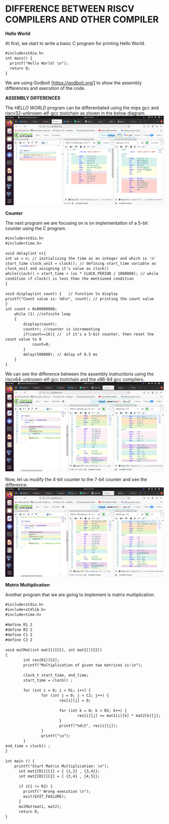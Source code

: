 # DIFFERENCE BETWEEN RISCV COMPILERS AND OTHER COMPILER

**Hello World**

At first, we start to write a basic C program for printing Hello World.

```
#include<stdio.h>
int main() {
  printf("Hello World! \n");
  return 0;
}
```
We are using Godbolt [https://godbolt.org/] to show the assembly differences and execution of the code.

**ASSEMBLY DIFFERENCES**

The *HELLO WORLD* program can be differentiated using the mips gcc and riscv32-unknown-elf-gcc toolchain as shown in the below diagram.
![image](/week1/helloworld.png)

**Counter**

The next program we are focusing on is on implementation of a 5-bit counter using the C program.
```
#include<stdio.h>
#include<time.h>

void delay(int n){
int us = n; // initializing the time as an integer and which is 'n'
start_time clock_unit = clock(); // defining start_time variable as clock_unit and assigning it's value as clock()
while(clock() < start_time + (us * CLOCK_PERIOD / 1000000); // while condition if clock() is less than the mentioned condition
}

void display(int count) {   // Function to display
printf("Count value is: %d\n", count); // printing the count value
}
int count = 0x00000000;
	while (1) //infinite loop
	{
		display(count);
		count++; //counter is incrementing
        if(count==16){ //  if it's a 5-bit counter, then reset the count value to 0
            count=0; 
        }
		delay(500000); // delay of 0.5 ms
	}
}
```
We can see the difference between the assembly instructions using the riscv64-unknown-elf-gcc toolchain and the x86-64 gcc compilers.
![image](/week1/4_bit_counter.png)

Now, let us modify the 4-bit counter to the 7-bit counter and see the difference.
![image2](/week1/7_bit_counter.png)

**Matrix Multiplication**

Another program that we are going to implement is matrix multiplication.
```
#include<stdio.h>
#include<stdlib.h>
#include<time.h>

#define R1 2
#define R2 2
#define C1 2
#define C2 2

void mulMat(int mat1[][C1], int mat2[][C2])
{
        int res[R1][C2];
        printf("Multiplication of given two matrices is:\n");

        clock_t start_time, end_time;
        start_time = clock() ;

        for (int i = 0; i < R1; i++) {
                for (int j = 0; j < C2; j++) {
                        res[i][j] = 0;

                        for (int k = 0; k < R2; k++) {
                                res[i][j] += mat1[i][k] * mat2[k][j];
                        }
                        printf("%d\t", res[i][j]);
                }
                printf("\n");
        }
end_time = clock() ;
}

int main () {
    printf("Start Matrix Multiplication: \n");
      int mat1[R1][C1] = { {1,2} , {3,4}};
      int mat2[R2][C2] = { {3,4} , {4,5}};

      if (C1 != R2) {
        printf(" Wrong execution \n");
        exit(EXIT_FAILURE);
      }
      mulMat(mat1, mat2);
      return 0;
}
```





